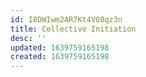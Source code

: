 ```yaml
---
id: I8DWIwm2AR7Kt4VO8qz3n
title: Collective Initiation
desc: ''
updated: 1639759165198
created: 1639759165198
---
```


